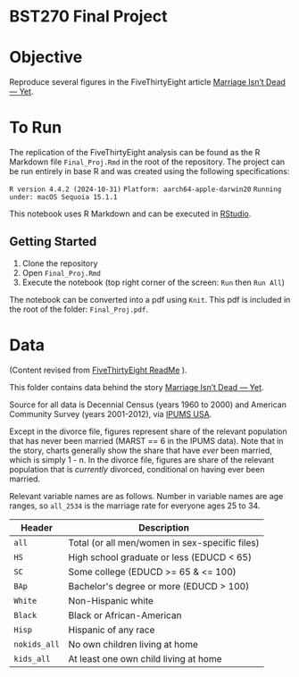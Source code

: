 # BST270 Final Project

# Objective 
Reproduce several figures in the FiveThirtyEight article [Marriage Isn’t Dead — Yet](http://fivethirtyeight.com/features/marriage-isnt-dead-yet/).

# To Run
The replication of the FiveThirtyEight analysis can be found as the R Markdown file `Final_Proj.Rmd` in the root of the repository. The project can be run entirely in base R and was created using the following specifications:

`R version 4.4.2 (2024-10-31)`
`Platform: aarch64-apple-darwin20`
`Running under: macOS Sequoia 15.1.1`

This notebook uses R Markdown and can be executed in [RStudio](https://posit.co/download/rstudio-desktop/).

## Getting Started
1. Clone the repository
2. Open `Final_Proj.Rmd`
3. Execute the notebook (top right corner of the screen: `Run` then `Run All`)

The notebook can be converted into a pdf using `Knit`. This pdf is included in the root of the folder: `Final_Proj.pdf`.

# Data

(Content revised from [FiveThirtyEight ReadMe](https://github.com/fivethirtyeight/data/tree/master/marriage) ).

This folder contains data behind the story [Marriage Isn’t Dead — Yet](http://fivethirtyeight.com/features/marriage-isnt-dead-yet/).

Source for all data is Decennial Census (years 1960 to 2000) and American Community Survey (years 2001-2012), via [IPUMS USA](https://usa.ipums.org/usa/cite.shtml).

Except in the divorce file, figures represent share of the relevant population that has never been married (MARST == 6 in the IPUMS data). Note that in the story, charts generally show the share that have *ever* been married, which is simply 1 - n. In the divorce file, figures are share of the relevant population that is *currently* divorced, conditional on having ever been married.

Relevant variable names are as follows. Number in variable names are age ranges, so `all_2534` is the marriage rate for everyone ages 25 to 34.

Header | Description
---|---------
`all` | Total (or all men/women in sex-specific files)
`HS` | High school graduate or less (EDUCD < 65)
`SC` | Some college (EDUCD >= 65 & <= 100)
`BAp` | Bachelor's degree or more (EDUCD > 100)
`White` | Non-Hispanic white
`Black` | Black or African-American
`Hisp` | Hispanic of any race
`nokids_all` | No own children living at home
`kids_all` | At least one own child living at home
